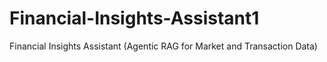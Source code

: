 # Financial-Insights-Assistant1
Financial Insights Assistant (Agentic RAG for Market and Transaction Data)

